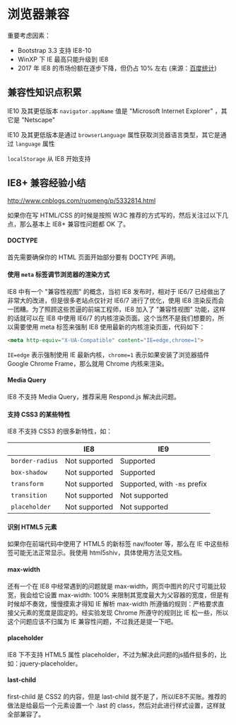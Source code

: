 # 浏览器兼容

重要考虑因素：
* Bootstrap 3.3 支持 IE8-10
* WinXP 下 IE 最高只能升级到 IE8
* 2017 年 IE8 的市场份额在逐步下降，但仍占 10% 左右 (来源：[百度统计](http://tongji.baidu.com/data/browser))

## 兼容性知识点积累

IE10 及其更低版本 `navigator.appName` 值是 "Microsoft Internet Explorer" ，其它是 "Netscape"

IE10 及其更低版本是通过 `browserLanguage` 属性获取浏览器语言类型，其它是通过 `language` 属性

`localStorage` 从 IE8 开始支持


## IE8+ 兼容经验小结

http://www.cnblogs.com/ruomeng/p/5332814.html

如果你在写 HTML/CSS 的时候是按照 W3C 推荐的方式写的，然后关注过以下几点，那么基本上 IE8+ 兼容性问题都 OK 了。

#### DOCTYPE

首先需要确保你的 HTML 页面开始部分要有 DOCTYPE 声明。

#### 使用 `meta` 标签调节浏览器的渲染方式

IE8 中有一个 "兼容性视图" 的概念，当初 IE8 发布时，相对于 IE6/7 已经做出了非常大的改进，但是很多老站点仅针对 IE6/7 进行了优化，使用 IE8 渲染反而会一团糟。为了照顾这些苦逼的前端工程师，IE8 加入了 "兼容性视图" 功能，这样的话就可以在 IE8 中使用 IE6/7 的内核渲染页面。这个当然不是我们想要的，所以需要使用 meta 标签来强制 IE8 使用最新的内核渲染页面，代码如下：

```html
<meta http-equiv="X-UA-Compatible" content="IE=edge,chrome=1">
```

`IE=edge` 表示强制使用 IE 最新内核，`chrome=1` 表示如果安装了浏览器插件 Google Chrome Frame，那么就用 Chrome 内核来渲染。

#### Media Query

IE8 不支持 Media Query，推荐采用 Respond.js 解决此问题。

#### 支持 CSS3 的某些特性

IE8 不支持 CSS3 的很多新特性，如：

|                 | IE8           | IE9
|-----------------|---------------|-----------------------------
| `border-radius` | Not supported | Supported
| `box-shadow`    | Not supported | Supported
| `transform`     | Not supported | Supported, with `-ms` prefix
| `transition`    | Not supported | Not supported
| `placeholder`   | Not supported | Not supported

#### 识别 HTML5 元素

如果你在前端代码中使用了 HTML5 的新标签 nav/footer 等，那么在 IE 中这些标签可能无法正常显示。我使用 html5shiv，具体使用方法见文档。

#### max-width

还有一个在 IE8 中经常遇到的问题就是 max-width，网页中图片的尺寸可能比较宽，我会给它设置 max-width: 100% 来限制其宽度最大为父容器的宽度，但是有时候却不奏效，慢慢摸索才得知 IE 解析 max-width 所遵循的规则：严格要求直接父元素的宽度是固定的。经实验发现 Chrome 所遵守的规则比 IE 松一些，所以这个问题应该不归属为 IE 兼容性问题，不过我还是提一下吧。

#### placeholder

IE8 下不支持 HTML5 属性 placeholder，不过为解决此问题的js插件挺多的，比如：jquery-placeholder。

#### last-child

first-child 是 CSS2 的内容，但是 last-child 就不是了，所以IE8不买账。推荐的做法是给最后一个元素设置一个 .last 的 class，然后对此进行样式设置，这样就全部兼容了。

